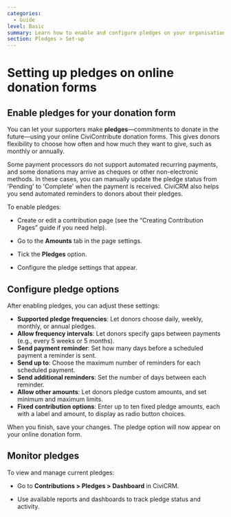 ```yaml
---
categories:
  - Guide
level: Basic
summary: Learn how to enable and configure pledges on your organisation’s online donation forms in CiviCRM, so supporters can commit to future donations and receive automated reminders.
section: Pledges > Set-up
---
```


# Setting up pledges on online donation forms

## Enable pledges for your donation form

You can let your supporters make **pledges**—commitments to donate in the future—using your online CiviContribute donation forms. This gives donors flexibility to choose how often and how much they want to give, such as monthly or annually.

Some payment processors do not support automated recurring payments, and some donations may arrive as cheques or other non-electronic methods. In these cases, you can manually update the pledge status from 'Pending' to 'Complete' when the payment is received. CiviCRM also helps you send automated reminders to donors about their pledges.

To enable pledges:

- Create or edit a contribution page (see the “Creating Contribution Pages” guide if you need help).

- Go to the **Amounts** tab in the page settings.

- Tick the **Pledges** option.

- Configure the pledge settings that appear.

## Configure pledge options

After enabling pledges, you can adjust these settings:

- **Supported pledge frequencies**: Let donors choose daily, weekly, monthly, or annual pledges.
- **Allow frequency intervals**: Let donors specify gaps between payments (e.g., every 5 weeks or 5 months).
- **Send payment reminder**: Set how many days before a scheduled payment a reminder is sent.
- **Send up to**: Choose the maximum number of reminders for each scheduled payment.
- **Send additional reminders**: Set the number of days between each reminder.
- **Allow other amounts**: Let donors pledge custom amounts, and set minimum and maximum limits.
- **Fixed contribution options**: Enter up to ten fixed pledge amounts, each with a label and amount, to display as radio button choices.

When you finish, save your changes. The pledge option will now appear on your online donation form.

## Monitor pledges

To view and manage current pledges:

- Go to **Contributions > Pledges > Dashboard** in CiviCRM.

- Use available reports and dashboards to track pledge status and activity.

<!--
Source: https://docs.civicrm.org/user/en/latest/pledges/set
-up/ -->

<!--
Suggestion: This page is a Guide, as it provides step
-by-step actions for users to enable and configure pledges on donation forms. It does not explain background concepts or provide exhaustive technical reference. The level is Basic, since it is aimed at non-expert users performing a common setup task. The logical section is "Pledges > Set-up". The summary is tailored for non-profit staff learning to use CiviCRM pledges. If more detailed reference for each setting is needed, consider splitting those details into a Reference page. -->
